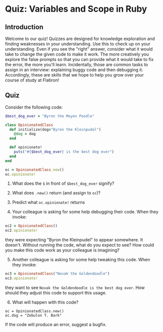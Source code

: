 # Quiz: Variables and Scope in Ruby

## Introduction

Welcome to our quiz! Quizzes are designed for knowledge exploration and finding
weaknesses in your understanding. Use this to check up on your understanding.
Even if you see the "right" answer, consider what it would take to change the
given code to make it work. The more creatively you explore the false prompts
so that you can provide what it would take to fix the error, the more you'll
learn. Incidentally, those are common tasks to assign in an interview:
explaining buggy code and then debugging it. Accordingly, these are skills that
we hope to help you grow over your course of study at Flatiron!

## Quiz

Consider the following code:

```ruby
$best_dog_ever = "Byron the Moyen Poodle"

class OpinionatedClass
  def initialize(dog="Byron the Kleinpudel")
    @dog = dog
  end

  def opinionate!
    puts("#{$best_dog_ever} is the best dog ever")
  end
end

oc = OpinionatedClass.new()
oc.opinionate!
```

1. What does the `$` in front of `$best_dog_ever` signify?

2. What does `.new()` return (and assign to `oc`)?

3. Predict what `oc.opinionate!` returns

4. Your colleague is asking for some help debugging their code. When they
   invoke:

```ruby
oc2 = OpinionatedClass()
oc2.opinionate!
```

they were expecting "Byron the Kleinpudel" to appear somewhere. It doesn't.
Without running the code, what do you expect to see? How could you make this
code work as your colleague is imagining?

5. Another colleague is asking for some help tweaking this code. When they
   invoke:

```ruby
oc3 = OpinionatedClass("Novak the Goldendoodle")
oc3.opinionate!
```

they want to see `Novak the Goldendoodle is the best dog ever`. How should they
adjust this code to support this usage.

6. What will happen with this code?

```
oc = OpinionatedClass.new()
oc.dog = "Zebulon T. Bark"
```

If the code will produce an error, suggest a bugfix.
